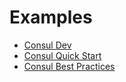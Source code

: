 # Examples

- [Consul Dev](https://github.com/hashicorp/consul-guides/tree/master/provision/consul-dev/terraform-aws)
- [Consul Quick Start](https://github.com/hashicorp/consul-guides/tree/master/provision/consul-quick-start/terraform-aws)
- [Consul Best Practices](https://github.com/hashicorp/consul-guides/tree/master/provision/consul-best-practices/terraform-aws)

